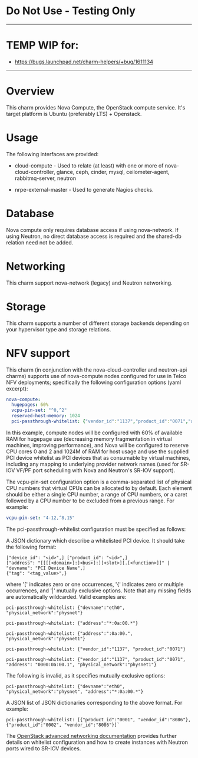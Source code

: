 # Do Not Use - Testing Only

----

# TEMP WIP for:

 - https://bugs.launchpad.net/charm-helpers/+bug/1611134

---

Overview
========

This charm provides Nova Compute, the OpenStack compute service. It's target
platform is Ubuntu (preferably LTS) + Openstack.

Usage
=====

The following interfaces are provided:

  - cloud-compute - Used to relate (at least) with one or more of
    nova-cloud-controller, glance, ceph, cinder, mysql, ceilometer-agent,
    rabbitmq-server, neutron

  - nrpe-external-master - Used to generate Nagios checks.

Database
========

Nova compute only requires database access if using nova-network. If using
Neutron, no direct database access is required and the shared-db relation need
not be added.

Networking
==========

This charm support nova-network (legacy) and Neutron networking.

Storage
=======

This charm supports a number of different storage backends depending on
your hypervisor type and storage relations.

NFV support
===========

This charm (in conjunction with the nova-cloud-controller and neutron-api charms)
supports use of nova-compute nodes configured for use in Telco NFV deployments;
specifically the following configuration options (yaml excerpt):

```yaml
nova-compute:
  hugepages: 60%
  vcpu-pin-set: "^0,^2"
  reserved-host-memory: 1024
  pci-passthrough-whitelist: {"vendor_id":"1137","product_id":"0071","address":"*:0a:00.*","physical_network":"physnet1"}
```

In this example, compute nodes will be configured with 60% of available RAM for
hugepage use (decreasing memory fragmentation in virtual machines, improving
performance), and Nova will be configured to reserve CPU cores 0 and 2 and
1024M of RAM for host usage and use the supplied PCI device whitelist as
PCI devices that as consumable by virtual machines, including any mapping to
underlying provider network names (used for SR-IOV VF/PF port scheduling with
Nova and Neutron's SR-IOV support).

The vcpu-pin-set configuration option is a comma-separated list of physical
CPU numbers that virtual CPUs can be allocated to by default. Each element
should be either a single CPU number, a range of CPU numbers, or a caret
followed by a CPU number to be excluded from a previous range. For example:

```yaml
vcpu-pin-set: "4-12,^8,15"
```

The pci-passthrough-whitelist configuration must be specified as follows:

A JSON dictionary which describe a whitelisted PCI device. It should take
the following format:

```
["device_id": "<id>",] ["product_id": "<id>",]
["address": "[[[[<domain>]:]<bus>]:][<slot>][.[<function>]]" |
"devname": "PCI Device Name",]
{"tag": "<tag_value>",}
```

  where '[' indicates zero or one occurrences, '{' indicates zero or multiple
  occurrences, and '|' mutually exclusive options. Note that any missing
  fields are automatically wildcarded. Valid examples are:

```
pci-passthrough-whitelist: {"devname":"eth0", "physical_network":"physnet"}

pci-passthrough-whitelist: {"address":"*:0a:00.*"}

pci-passthrough-whitelist: {"address":":0a:00.", "physical_network":"physnet1"}

pci-passthrough-whitelist: {"vendor_id":"1137", "product_id":"0071"}

pci-passthrough-whitelist: {"vendor_id":"1137", "product_id":"0071", "address": "0000:0a:00.1", "physical_network":"physnet1"}
```

  The following is invalid, as it specifies mutually exclusive options:

```
pci-passthrough-whitelist: {"devname":"eth0", "physical_network":"physnet", "address":"*:0a:00.*"}
```

A JSON list of JSON dictionaries corresponding to the above format. For
example:

```
pci-passthrough-whitelist: [{"product_id":"0001", "vendor_id":"8086"}, {"product_id":"0002", "vendor_id":"8086"}]`
```

The [OpenStack advanced networking documentation](http://docs.openstack.org/mitaka/networking-guide/adv-config-sriov.html)
provides further details on whitelist configuration and how to create instances
with Neutron ports wired to SR-IOV devices.

